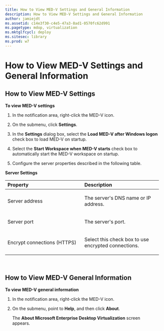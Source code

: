 ```yaml
---
title: How to View MED-V Settings and General Information
description: How to View MED-V Settings and General Information
author: jamiejdt
ms.assetid: c14e3f30-c4e5-47a3-8ad1-0570fc62d991
ms.pagetype: mdop, virtualization
ms.mktglfcycl: deploy
ms.sitesec: library
ms.prod: w7
---
```



# How to View MED-V Settings and General Information


## How to View MED-V Settings


**To view MED-V settings**

1.  In the notification area, right-click the MED-V icon.

2.  On the submenu, click **Settings**.

3.  In the **Settings** dialog box, select the **Load MED-V after Windows logon** check box to load MED-V on startup.

4.  Select the **Start Workspace when MED-V starts** check box to automatically start the MED-V workspace on startup.

5.  Configure the server properties described in the following table.

**Server Settings**

<table>
<colgroup>
<col width="50%" />
<col width="50%" />
</colgroup>
<thead>
<tr class="header">
<th align="left">Property</th>
<th align="left">Description</th>
</tr>
</thead>
<tbody>
<tr class="odd">
<td align="left"><p>Server address</p></td>
<td align="left"><p>The server's DNS name or IP address.</p></td>
</tr>
<tr class="even">
<td align="left"><p>Server port</p></td>
<td align="left"><p>The server's port.</p></td>
</tr>
<tr class="odd">
<td align="left"><p>Encrypt connections (HTTPS)</p></td>
<td align="left"><p>Select this check box to use encrypted connections.</p></td>
</tr>
</tbody>
</table>

 

## How to View MED-V General Information


**To view MED-V general information**

1.  In the notification area, right-click the MED-V icon.

2.  On the submenu, point to **Help**, and then click **About**.

    The **About Microsoft Enterprise Desktop Virtualization** screen appears.

 

 





